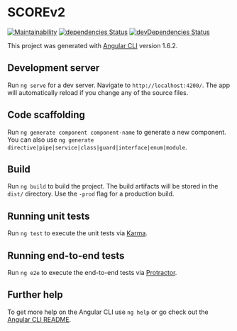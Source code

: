 # SCOREv2

[![Maintainability](https://api.codeclimate.com/v1/badges/4abee15008976141f7de/maintainability)](https://codeclimate.com/github/estacioneto/SCOREv2/maintainability)
[![dependencies Status](https://david-dm.org/estacioneto/ciente/status.svg)](https://david-dm.org/estacioneto/SCOREv2)
[![devDependencies Status](https://david-dm.org/estacioneto/ciente/dev-status.svg)](https://david-dm.org/estacioneto/SCOREv2?type=dev)

This project was generated with [Angular CLI](https://github.com/angular/angular-cli) version 1.6.2.

## Development server

Run `ng serve` for a dev server. Navigate to `http://localhost:4200/`. The app will automatically reload if you change any of the source files.

## Code scaffolding

Run `ng generate component component-name` to generate a new component. You can also use `ng generate directive|pipe|service|class|guard|interface|enum|module`.

## Build

Run `ng build` to build the project. The build artifacts will be stored in the `dist/` directory. Use the `-prod` flag for a production build.

## Running unit tests

Run `ng test` to execute the unit tests via [Karma](https://karma-runner.github.io).

## Running end-to-end tests

Run `ng e2e` to execute the end-to-end tests via [Protractor](http://www.protractortest.org/).

## Further help

To get more help on the Angular CLI use `ng help` or go check out the [Angular CLI README](https://github.com/angular/angular-cli/blob/master/README.md).
